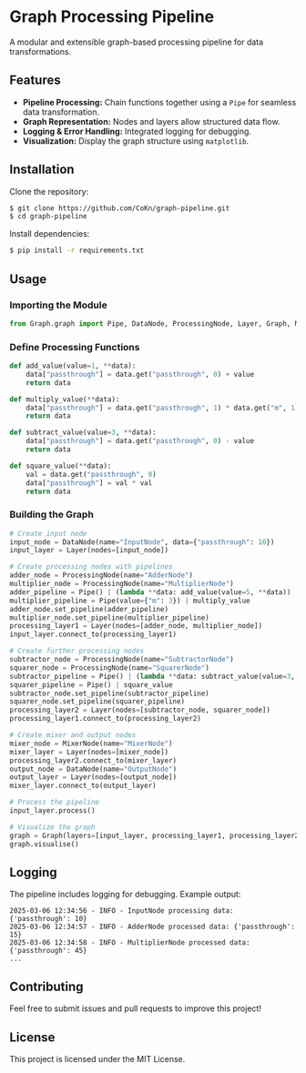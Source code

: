 # Graph Processing Pipeline

A modular and extensible graph-based processing pipeline for data transformations.

## Features

- **Pipeline Processing:** Chain functions together using a `Pipe` for seamless data transformation.
- **Graph Representation:** Nodes and layers allow structured data flow.
- **Logging & Error Handling:** Integrated logging for debugging.
- **Visualization:** Display the graph structure using `matplotlib`.

## Installation

Clone the repository:
```sh
$ git clone https://github.com/CoKn/graph-pipeline.git
$ cd graph-pipeline
```

Install dependencies:
```sh
$ pip install -r requirements.txt
```

## Usage

### Importing the Module
```python
from Graph.graph import Pipe, DataNode, ProcessingNode, Layer, Graph, MixerNode
```

### Define Processing Functions
```python
def add_value(value=1, **data):
    data["passthrough"] = data.get("passthrough", 0) + value
    return data

def multiply_value(**data):
    data["passthrough"] = data.get("passthrough", 1) * data.get("m", 1)
    return data

def subtract_value(value=3, **data):
    data["passthrough"] = data.get("passthrough", 0) - value
    return data

def square_value(**data):
    val = data.get("passthrough", 0)
    data["passthrough"] = val * val
    return data
```

### Building the Graph
```python
# Create input node
input_node = DataNode(name="InputNode", data={"passthrough": 10})
input_layer = Layer(nodes=[input_node])

# Create processing nodes with pipelines
adder_node = ProcessingNode(name="AdderNode")
multiplier_node = ProcessingNode(name="MultiplierNode")
adder_pipeline = Pipe() | (lambda **data: add_value(value=5, **data))
multiplier_pipeline = Pipe(value={"m": 3}) | multiply_value
adder_node.set_pipeline(adder_pipeline)
multiplier_node.set_pipeline(multiplier_pipeline)
processing_layer1 = Layer(nodes=[adder_node, multiplier_node])
input_layer.connect_to(processing_layer1)

# Create further processing nodes
subtractor_node = ProcessingNode(name="SubtractorNode")
squarer_node = ProcessingNode(name="SquarerNode")
subtractor_pipeline = Pipe() | (lambda **data: subtract_value(value=3, **data))
squarer_pipeline = Pipe() | square_value
subtractor_node.set_pipeline(subtractor_pipeline)
squarer_node.set_pipeline(squarer_pipeline)
processing_layer2 = Layer(nodes=[subtractor_node, squarer_node])
processing_layer1.connect_to(processing_layer2)

# Create mixer and output nodes
mixer_node = MixerNode(name="MixerNode")
mixer_layer = Layer(nodes=[mixer_node])
processing_layer2.connect_to(mixer_layer)
output_node = DataNode(name="OutputNode")
output_layer = Layer(nodes=[output_node])
mixer_layer.connect_to(output_layer)

# Process the pipeline
input_layer.process()

# Visualize the graph
graph = Graph(layers=[input_layer, processing_layer1, processing_layer2, mixer_layer, output_layer])
graph.visualise()
```

## Logging
The pipeline includes logging for debugging. Example output:
```
2025-03-06 12:34:56 - INFO - InputNode processing data: {'passthrough': 10}
2025-03-06 12:34:57 - INFO - AdderNode processed data: {'passthrough': 15}
2025-03-06 12:34:58 - INFO - MultiplierNode processed data: {'passthrough': 45}
...
```

## Contributing
Feel free to submit issues and pull requests to improve this project!

## License
This project is licensed under the MIT License.
